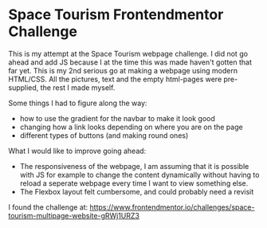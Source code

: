 # Space Tourism Frontendmentor Challenge

This is my attempt at the Space Tourism webpage challenge. I did not go ahead and add JS because I at the time this was made haven't gotten that far yet. This is my 2nd serious go at making a webpage using modern HTML/CSS. All the pictures, text and the empty html-pages were pre-supplied, the rest I made myself. 

Some things I had to figure along the way:
- how to use the gradient for the navbar to make it look good
- changing how a link looks depending on where you are on the page
- different types of buttons (and making round ones)


What I would like to improve going ahead: 
- The responsiveness of the webpage, I am assuming that it is possible with JS for example to change the content dynamically without having to reload a seperate webpage every time I want to view something else. 
- The Flexbox layout felt cumbersome, and could probably need a revisit

I found the challenge at: https://www.frontendmentor.io/challenges/space-tourism-multipage-website-gRWj1URZ3
